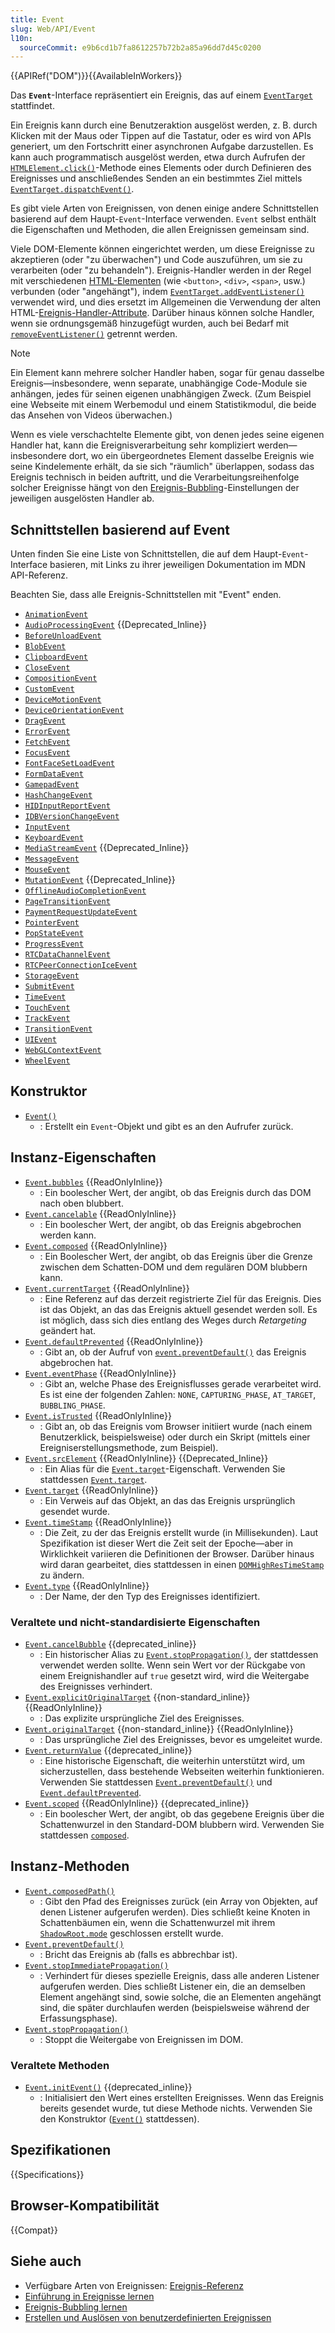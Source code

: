 ```yaml
---
title: Event
slug: Web/API/Event
l10n:
  sourceCommit: e9b6cd1b7fa8612257b72b2a85a96dd7d45c0200
---
```


{{APIRef("DOM")}}{{AvailableInWorkers}}

Das **`Event`**-Interface repräsentiert ein Ereignis, das auf einem [`EventTarget`](/de/docs/Web/API/EventTarget) stattfindet.

Ein Ereignis kann durch eine Benutzeraktion ausgelöst werden, z. B. durch Klicken mit der Maus oder Tippen auf die Tastatur, oder es wird von APIs generiert, um den Fortschritt einer asynchronen Aufgabe darzustellen. Es kann auch programmatisch ausgelöst werden, etwa durch Aufrufen der [`HTMLElement.click()`](/de/docs/Web/API/HTMLElement/click)-Methode eines Elements oder durch Definieren des Ereignisses und anschließendes Senden an ein bestimmtes Ziel mittels [`EventTarget.dispatchEvent()`](/de/docs/Web/API/EventTarget/dispatchEvent).

Es gibt viele Arten von Ereignissen, von denen einige andere Schnittstellen basierend auf dem Haupt-`Event`-Interface verwenden. `Event` selbst enthält die Eigenschaften und Methoden, die allen Ereignissen gemeinsam sind.

Viele DOM-Elemente können eingerichtet werden, um diese Ereignisse zu akzeptieren (oder "zu überwachen") und Code auszuführen, um sie zu verarbeiten (oder "zu behandeln"). Ereignis-Handler werden in der Regel mit verschiedenen [HTML-Elementen](/de/docs/Web/HTML/Reference/Elements) (wie `<button>`, `<div>`, `<span>`, usw.) verbunden (oder "angehängt"), indem [`EventTarget.addEventListener()`](/de/docs/Web/API/EventTarget/addEventListener) verwendet wird, und dies ersetzt im Allgemeinen die Verwendung der alten HTML-[Ereignis-Handler-Attribute](/de/docs/Web/HTML/Reference/Global_attributes). Darüber hinaus können solche Handler, wenn sie ordnungsgemäß hinzugefügt wurden, auch bei Bedarf mit [`removeEventListener()`](/de/docs/Web/API/EventTarget/removeEventListener) getrennt werden.

> [!NOTE]
> Ein Element kann mehrere solcher Handler haben, sogar für genau dasselbe Ereignis—insbesondere, wenn separate, unabhängige Code-Module sie anhängen, jedes für seinen eigenen unabhängigen Zweck. (Zum Beispiel eine Webseite mit einem Werbemodul und einem Statistikmodul, die beide das Ansehen von Videos überwachen.)

Wenn es viele verschachtelte Elemente gibt, von denen jedes seine eigenen Handler hat, kann die Ereignisverarbeitung sehr kompliziert werden—insbesondere dort, wo ein übergeordnetes Element dasselbe Ereignis wie seine Kindelemente erhält, da sie sich "räumlich" überlappen, sodass das Ereignis technisch in beiden auftritt, und die Verarbeitungsreihenfolge solcher Ereignisse hängt von den [Ereignis-Bubbling](/de/docs/Learn_web_development/Core/Scripting/Event_bubbling)-Einstellungen der jeweiligen ausgelösten Handler ab.

## Schnittstellen basierend auf Event

Unten finden Sie eine Liste von Schnittstellen, die auf dem Haupt-`Event`-Interface basieren, mit Links zu ihrer jeweiligen Dokumentation im MDN API-Referenz.

Beachten Sie, dass alle Ereignis-Schnittstellen mit "Event" enden.

- [`AnimationEvent`](/de/docs/Web/API/AnimationEvent)
- [`AudioProcessingEvent`](/de/docs/Web/API/AudioProcessingEvent) {{Deprecated_Inline}}
- [`BeforeUnloadEvent`](/de/docs/Web/API/BeforeUnloadEvent)
- [`BlobEvent`](/de/docs/Web/API/BlobEvent)
- [`ClipboardEvent`](/de/docs/Web/API/ClipboardEvent)
- [`CloseEvent`](/de/docs/Web/API/CloseEvent)
- [`CompositionEvent`](/de/docs/Web/API/CompositionEvent)
- [`CustomEvent`](/de/docs/Web/API/CustomEvent)
- [`DeviceMotionEvent`](/de/docs/Web/API/DeviceMotionEvent)
- [`DeviceOrientationEvent`](/de/docs/Web/API/DeviceOrientationEvent)
- [`DragEvent`](/de/docs/Web/API/DragEvent)
- [`ErrorEvent`](/de/docs/Web/API/ErrorEvent)
- [`FetchEvent`](/de/docs/Web/API/FetchEvent)
- [`FocusEvent`](/de/docs/Web/API/FocusEvent)
- [`FontFaceSetLoadEvent`](/de/docs/Web/API/FontFaceSetLoadEvent)
- [`FormDataEvent`](/de/docs/Web/API/FormDataEvent)
- [`GamepadEvent`](/de/docs/Web/API/GamepadEvent)
- [`HashChangeEvent`](/de/docs/Web/API/HashChangeEvent)
- [`HIDInputReportEvent`](/de/docs/Web/API/HIDInputReportEvent)
- [`IDBVersionChangeEvent`](/de/docs/Web/API/IDBVersionChangeEvent)
- [`InputEvent`](/de/docs/Web/API/InputEvent)
- [`KeyboardEvent`](/de/docs/Web/API/KeyboardEvent)
- [`MediaStreamEvent`](/de/docs/Web/API/MediaStreamEvent) {{Deprecated_Inline}}
- [`MessageEvent`](/de/docs/Web/API/MessageEvent)
- [`MouseEvent`](/de/docs/Web/API/MouseEvent)
- [`MutationEvent`](/de/docs/Web/API/MutationEvent) {{Deprecated_Inline}}
- [`OfflineAudioCompletionEvent`](/de/docs/Web/API/OfflineAudioCompletionEvent)
- [`PageTransitionEvent`](/de/docs/Web/API/PageTransitionEvent)
- [`PaymentRequestUpdateEvent`](/de/docs/Web/API/PaymentRequestUpdateEvent)
- [`PointerEvent`](/de/docs/Web/API/PointerEvent)
- [`PopStateEvent`](/de/docs/Web/API/PopStateEvent)
- [`ProgressEvent`](/de/docs/Web/API/ProgressEvent)
- [`RTCDataChannelEvent`](/de/docs/Web/API/RTCDataChannelEvent)
- [`RTCPeerConnectionIceEvent`](/de/docs/Web/API/RTCPeerConnectionIceEvent)
- [`StorageEvent`](/de/docs/Web/API/StorageEvent)
- [`SubmitEvent`](/de/docs/Web/API/SubmitEvent)
- [`TimeEvent`](/de/docs/Web/API/TimeEvent)
- [`TouchEvent`](/de/docs/Web/API/TouchEvent)
- [`TrackEvent`](/de/docs/Web/API/TrackEvent)
- [`TransitionEvent`](/de/docs/Web/API/TransitionEvent)
- [`UIEvent`](/de/docs/Web/API/UIEvent)
- [`WebGLContextEvent`](/de/docs/Web/API/WebGLContextEvent)
- [`WheelEvent`](/de/docs/Web/API/WheelEvent)

## Konstruktor

- [`Event()`](/de/docs/Web/API/Event/Event)
  - : Erstellt ein `Event`-Objekt und gibt es an den Aufrufer zurück.

## Instanz-Eigenschaften

- [`Event.bubbles`](/de/docs/Web/API/Event/bubbles) {{ReadOnlyInline}}
  - : Ein boolescher Wert, der angibt, ob das Ereignis durch das DOM nach oben blubbert.
- [`Event.cancelable`](/de/docs/Web/API/Event/cancelable) {{ReadOnlyInline}}
  - : Ein boolescher Wert, der angibt, ob das Ereignis abgebrochen werden kann.
- [`Event.composed`](/de/docs/Web/API/Event/composed) {{ReadOnlyInline}}
  - : Ein Boolescher Wert, der angibt, ob das Ereignis über die Grenze zwischen dem Schatten-DOM und dem regulären DOM blubbern kann.
- [`Event.currentTarget`](/de/docs/Web/API/Event/currentTarget) {{ReadOnlyInline}}
  - : Eine Referenz auf das derzeit registrierte Ziel für das Ereignis. Dies ist das Objekt, an das das Ereignis aktuell gesendet werden soll. Es ist möglich, dass sich dies entlang des Weges durch _Retargeting_ geändert hat.
- [`Event.defaultPrevented`](/de/docs/Web/API/Event/defaultPrevented) {{ReadOnlyInline}}
  - : Gibt an, ob der Aufruf von [`event.preventDefault()`](/de/docs/Web/API/Event/preventDefault) das Ereignis abgebrochen hat.
- [`Event.eventPhase`](/de/docs/Web/API/Event/eventPhase) {{ReadOnlyInline}}
  - : Gibt an, welche Phase des Ereignisflusses gerade verarbeitet wird. Es ist eine der folgenden Zahlen: `NONE`, `CAPTURING_PHASE`, `AT_TARGET`, `BUBBLING_PHASE`.
- [`Event.isTrusted`](/de/docs/Web/API/Event/isTrusted) {{ReadOnlyInline}}
  - : Gibt an, ob das Ereignis vom Browser initiiert wurde (nach einem Benutzerklick, beispielsweise) oder durch ein Skript (mittels einer Ereigniserstellungsmethode, zum Beispiel).
- [`Event.srcElement`](/de/docs/Web/API/Event/srcElement) {{ReadOnlyInline}} {{Deprecated_Inline}}
  - : Ein Alias für die [`Event.target`](/de/docs/Web/API/Event/target)-Eigenschaft. Verwenden Sie stattdessen [`Event.target`](/de/docs/Web/API/Event/target).
- [`Event.target`](/de/docs/Web/API/Event/target) {{ReadOnlyInline}}
  - : Ein Verweis auf das Objekt, an das das Ereignis ursprünglich gesendet wurde.
- [`Event.timeStamp`](/de/docs/Web/API/Event/timeStamp) {{ReadOnlyInline}}
  - : Die Zeit, zu der das Ereignis erstellt wurde (in Millisekunden). Laut Spezifikation ist dieser Wert die Zeit seit der Epoche—aber in Wirklichkeit variieren die Definitionen der Browser. Darüber hinaus wird daran gearbeitet, dies stattdessen in einen [`DOMHighResTimeStamp`](/de/docs/Web/API/DOMHighResTimeStamp) zu ändern.
- [`Event.type`](/de/docs/Web/API/Event/type) {{ReadOnlyInline}}
  - : Der Name, der den Typ des Ereignisses identifiziert.

### Veraltete und nicht-standardisierte Eigenschaften

- [`Event.cancelBubble`](/de/docs/Web/API/Event/cancelBubble) {{deprecated_inline}}
  - : Ein historischer Alias zu [`Event.stopPropagation()`](/de/docs/Web/API/Event/stopPropagation), der stattdessen verwendet werden sollte. Wenn sein Wert vor der Rückgabe von einem Ereignishandler auf `true` gesetzt wird, wird die Weitergabe des Ereignisses verhindert.
- [`Event.explicitOriginalTarget`](/de/docs/Web/API/Event/explicitOriginalTarget) {{non-standard_inline}} {{ReadOnlyInline}}
  - : Das explizite ursprüngliche Ziel des Ereignisses.
- [`Event.originalTarget`](/de/docs/Web/API/Event/originalTarget) {{non-standard_inline}} {{ReadOnlyInline}}
  - : Das ursprüngliche Ziel des Ereignisses, bevor es umgeleitet wurde.
- [`Event.returnValue`](/de/docs/Web/API/Event/returnValue) {{deprecated_inline}}
  - : Eine historische Eigenschaft, die weiterhin unterstützt wird, um sicherzustellen, dass bestehende Webseiten weiterhin funktionieren. Verwenden Sie stattdessen [`Event.preventDefault()`](/de/docs/Web/API/Event/preventDefault) und [`Event.defaultPrevented`](/de/docs/Web/API/Event/defaultPrevented).
- [`Event.scoped`](/de/docs/Web/API/Event/composed) {{ReadOnlyInline}} {{deprecated_inline}}
  - : Ein boolescher Wert, der angibt, ob das gegebene Ereignis über die Schattenwurzel in den Standard-DOM blubbern wird. Verwenden Sie stattdessen [`composed`](/de/docs/Web/API/Event/composed).

## Instanz-Methoden

- [`Event.composedPath()`](/de/docs/Web/API/Event/composedPath)
  - : Gibt den Pfad des Ereignisses zurück (ein Array von Objekten, auf denen Listener aufgerufen werden). Dies schließt keine Knoten in Schattenbäumen ein, wenn die Schattenwurzel mit ihrem [`ShadowRoot.mode`](/de/docs/Web/API/ShadowRoot/mode) geschlossen erstellt wurde.
- [`Event.preventDefault()`](/de/docs/Web/API/Event/preventDefault)
  - : Bricht das Ereignis ab (falls es abbrechbar ist).
- [`Event.stopImmediatePropagation()`](/de/docs/Web/API/Event/stopImmediatePropagation)
  - : Verhindert für dieses spezielle Ereignis, dass alle anderen Listener aufgerufen werden. Dies schließt Listener ein, die an demselben Element angehängt sind, sowie solche, die an Elementen angehängt sind, die später durchlaufen werden (beispielsweise während der Erfassungsphase).
- [`Event.stopPropagation()`](/de/docs/Web/API/Event/stopPropagation)
  - : Stoppt die Weitergabe von Ereignissen im DOM.

### Veraltete Methoden

- [`Event.initEvent()`](/de/docs/Web/API/Event/initEvent) {{deprecated_inline}}
  - : Initialisiert den Wert eines erstellten Ereignisses. Wenn das Ereignis bereits gesendet wurde, tut diese Methode nichts. Verwenden Sie den Konstruktor ([`Event()`](/de/docs/Web/API/Event/Event) stattdessen).

## Spezifikationen

{{Specifications}}

## Browser-Kompatibilität

{{Compat}}

## Siehe auch

- Verfügbare Arten von Ereignissen: [Ereignis-Referenz](/de/docs/Web/Events)
- [Einführung in Ereignisse lernen](/de/docs/Learn_web_development/Core/Scripting/Events)
- [Ereignis-Bubbling lernen](/de/docs/Learn_web_development/Core/Scripting/Event_bubbling)
- [Erstellen und Auslösen von benutzerdefinierten Ereignissen](/de/docs/Web/Events/Creating_and_triggering_events)

